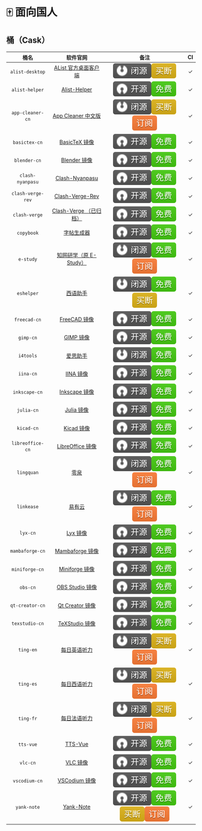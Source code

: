 # 🀄️ 面向国人

## 桶（Cask）

|       桶名        |                                        软件官网                                         |                                   备注                                   | CI  |
| :---------------: | :-------------------------------------------------------------------------------------: | :----------------------------------------------------------------------: | :-: |
|  `alist-desktop`  |                [AList 官方桌面客户端](https://mbd.pub/o/bread/ZJaTl5xy/)                |                   ![b](assets/b.svg)![2](assets/2.svg)                   | ✓  |
|  `alist-helper`   | [Alist-Helper](https://github.com/Xmarmalade/alisthelper/blob/master/README_zh-Hans.md) |                   ![a](assets/a.svg)![1](assets/1.svg)                   | ✓  |
| `app-cleaner-cn`  |       [App Cleaner 中文版](https://nektony.com/zh-hans/mac-app-cleaner/download)        |          ![b](assets/b.svg)![2](assets/2.svg)![3](assets/3.svg)          | ✓  |
|   `basictex-cn`   |              [BasicTeX 镜像](https://www.tug.org/mactex/morepackages.html)              |                   ![a](assets/a.svg)![1](assets/1.svg)                   | ✓  |
|   `blender-cn`    |                         [Blender 镜像](https://www.blender.org)                         |                   ![a](assets/a.svg)![1](assets/1.svg)                   | ✓  |
| `clash-nyanpasu`  |              [Clash-Nyanpasu](https://github.com/keiko233/clash-nyanpasu)               |                   ![a](assets/a.svg)![1](assets/1.svg)                   | ✓  |
| `clash-verge-rev` |              [Clash-Verge-Rev](https://github.com/wonfen/clash-verge-rev)               |                   ![a](assets/a.svg)![1](assets/1.svg)                   | ✓  |
|   `clash-verge`   |            [Clash-Verge （已归档）](https://github.com/zzzgydi/clash-verge)             |                   ![a](assets/a.svg)![1](assets/1.svg)                   | ✓  |
|    `copybook`     |                  [字帖生成器](https://github.com/xxNull-lsk/Copybook)                   |                   ![a](assets/a.svg)![1](assets/1.svg)                   | ✓  |
|     `e-study`     |                      [知网研学（原 E-Study）](https://e-study.com)                      |          ![b](assets/b.svg)![1](assets/1.svg)![3](assets/3.svg)          | ✓  |
|    `eshelper`     |                  [西语助手](https://www.eudic.net/v4/es/app/eshelper)                   |          ![b](assets/b.svg)![1](assets/1.svg)![2](assets/2.svg)          | ✓  |
|   `freecad-cn`    |              [FreeCAD 镜像](https://www.freecad.org/index.php?lang=zh_CN)               |                   ![a](assets/a.svg)![1](assets/1.svg)                   | ✓  |
|     `gimp-cn`     |                            [GIMP 镜像](https://www.gimp.org)                            |                   ![a](assets/a.svg)![1](assets/1.svg)                   | ✓  |
|     `i4tools`     |                              [爱思助手](https://www.i4.cn)                              |                   ![b](assets/b.svg)![1](assets/1.svg)                   | ✓  |
|     `iina-cn`     |                              [IINA 镜像](https://iina.io)                               |                   ![a](assets/a.svg)![1](assets/1.svg)                   | ✓  |
|   `inkscape-cn`   |            [Inkscape 镜像](https://inkscape.org/zh-hans/?switchlang=zh-hans)            |                   ![a](assets/a.svg)![1](assets/1.svg)                   | ✓  |
|    `julia-cn`     |                           [Julia 镜像](https://julialang.org)                           |                   ![a](assets/a.svg)![1](assets/1.svg)                   | ✓  |
|    `kicad-cn`     |                             [Kicad 镜像](https://kicad.org)                             |                   ![a](assets/a.svg)![1](assets/1.svg)                   | ✓  |
| `libreoffice-cn`  |                    [LibreOffice 镜像](https://zh-cn.libreoffice.org)                    |                   ![a](assets/a.svg)![1](assets/1.svg)                   | ✓  |
|    `lingquan`     |                              [零泉](https://lingquan.cool)                              |          ![b](assets/b.svg)![1](assets/1.svg)![3](assets/3.svg)          | ✓  |
|    `linkease`     |                           [易有云](https://app.linkease.com)                            |          ![b](assets/b.svg)![1](assets/1.svg)![3](assets/3.svg)          | ✓  |
|     `lyx-cn`      |                             [Lyx 镜像](https://www.lyx.org)                             |                   ![a](assets/a.svg)![1](assets/1.svg)                   | ✓  |
|  `mambaforge-cn`  |               [Mambaforge 镜像](https://github.com/conda-forge/miniforge)               |                   ![a](assets/a.svg)![1](assets/1.svg)                   | ✓  |
|  `miniforge-cn`   |               [Miniforge 镜像](https://github.com/conda-forge/miniforge)                |                   ![a](assets/a.svg)![1](assets/1.svg)                   | ✓  |
|     `obs-cn`      |                     [OBS Studio 镜像](https://obsproject.com/zh-cn)                     |                   ![a](assets/a.svg)![1](assets/1.svg)                   | ✓  |
|  `qt-creator-cn`  |                     [Qt Creator 镜像](https://www.qt.io/developers)                     |                   ![a](assets/a.svg)![1](assets/1.svg)                   | ✓  |
|  `texstudio-cn`   |                         [TeXStudio 镜像](https://texstudio.org)                         |                   ![a](assets/a.svg)![1](assets/1.svg)                   | ✓  |
|     `ting-en`     |               [每日英语听力](http://www.francochinois.com/v4/en/app/ting)               |          ![b](assets/b.svg)![2](assets/2.svg)![3](assets/3.svg)          | ✓  |
|     `ting-es`     |               [每日西语听力](http://www.francochinois.com/v4/es/app/ting)               |          ![b](assets/b.svg)![2](assets/2.svg)![3](assets/3.svg)          | ✓  |
|     `ting-fr`     |               [每日法语听力](http://www.francochinois.com/v4/fr/app/ting)               |          ![b](assets/b.svg)![2](assets/2.svg)![3](assets/3.svg)          | ✓  |
|     `tts-vue`     |                     [TTS-Vue](https://tts-doc.loker.vip/home.html)                      |                   ![a](assets/a.svg)![1](assets/1.svg)                   | ✓  |
|     `vlc-cn`      |                        [VLC 镜像](https://www.videolan.org/vlc)                         |                   ![a](assets/a.svg)![1](assets/1.svg)                   | ✓  |
|   `vscodium-cn`   |                  [VSCodium 镜像](https://github.com/VSCodium/vscodium)                  |                   ![a](assets/a.svg)![1](assets/1.svg)                   | ✓  |
|    `yank-note`    |                        [Yank-Note](https://yank-note.com/zh-CN)                         | ![a](assets/a.svg)![1](assets/1.svg)![2](assets/2.svg)![3](assets/3.svg) | ✓  |
